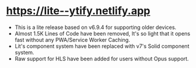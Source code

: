 # https://lite--ytify.netlify.app
- This is a lite release based on v6.9.4 for supporting older devices.
- Almost 1.5K Lines of Code have been removed, It's so light that it opens fast without any PWA/Service Worker Caching.
- Lit's component system have been replaced with v7's Solid component system.
- Raw support for HLS have been added for users without Opus support.
